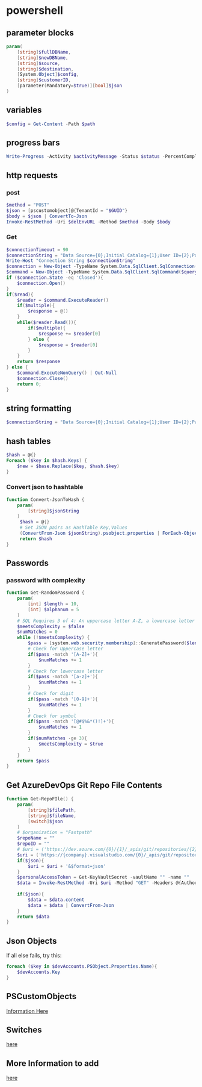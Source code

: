# powershell

## parameter blocks

```powershell
param(
    [string]$fullDBName,
    [string]$newDBName,
    [string]$source,
    [string]$destination,
    [System.Object]$config,
    [string]$customerID,
    [parameter(Mandatory=$true)][bool]$json
)
```

## variables

```powershell
$config = Get-Content -Path $path
```

## progress bars

```powershell
Write-Progress -Activity $activityMessage -Status $status -PercentComplete 0
```

## http requests

### post

```powershell
$method = "POST"
$json = [pscustomobject]@{TenantId = "$GUID"}
$body = $json | ConvertTo-Json
Invoke-RestMethod -Uri $delEnvURL -Method $method -Body $body
```

### Get

```powershell
$connectionTimeout = 90
$connectionString = "Data Source={0};Initial Catalog={1};User ID={2};Password={3};Connection Timeout={4};" -f $serverName, $databaseName, $serverAdmin, $serverPassword, $connectionTimeout
Write-Host "Connection String $connectionString"
$connection = New-Object -TypeName System.Data.SqlClient.SqlConnection($connectionString)
$command = New-Object -TypeName System.Data.SqlClient.SqlCommand($query, $connection)
if ($connection.State -eq 'Closed'){
    $connection.Open()
}
if($read){
    $reader = $command.ExecuteReader()
    if($multiple){
        $response = @()
    }
    while($reader.Read()){
        if($multiple){
            $response += $reader[0]
        } else {
            $response = $reader[0]
        }
    }
    return $response
} else {
    $command.ExecuteNonQuery() | Out-Null
    $connection.Close()
    return 0;
}
```

## string formatting

```powershell
$connectionString = "Data Source={0};Initial Catalog={1};User ID={2};Password={3};Connection Timeout={4};" -f $serverName, $databaseName, $serverAdmin, $serverPassword, $connectionTimeout
```

## hash tables

```powershell
$hash = @{}
Foreach ($key in $hash.Keys) {
    $new = $base.Replace($key, $hash.$key)
}

```

### Convert json to hashtable

```powershell
function Convert-JsonToHash {
    param(
        [string]$jsonString
    )
     $hash = @{}
     # Set JSON pairs as HashTable Key,Values
     (ConvertFrom-Json $jsonString).psobject.properties | ForEach-Object { $hash[$_.Name] = $_.Value }
     return $hash
}
```

## Passwords

### password with complexity

```powershell
function Get-RandomPassword {
    param(
        [int] $length = 10,
        [int] $alphanum = 5
    )
    # SQL Requires 3 of 4: An uppercase letter A-Z, a lowercase letter a-z, a digit 0-9, and a symbol (!,$,#,%, etc.)
    $meetsComplexity = $false
    $numMatches = 0
    while (!$meetsComplexity) {
        $pass = [system.web.security.membership]::GeneratePassword($length,$alphanum)
        # Check for Uppercase letter
        if($pass -match '[A-Z]+'){
            $numMatches += 1
        }
        # Check for lowercase letter
        if($pass -match '[a-z]+'){
            $numMatches += 1
        }
        # Check for digit
        if($pass -match '[0-9]+'){
            $numMatches += 1
        }
        # Check for symbol
        if($pass -match '[@#$%&*()!]+'){
            $numMatches += 1
        }
        if($numMatches -ge 3){
            $meetsComplexity = $true
        }
    }
    return $pass
}
```

## Get AzureDevOps Git Repo File Contents

```powershell
function Get-RepoFIle() {
    param(
        [string]$filePath,
        [string]$fileName,
        [switch]$json
    )
    # $organization = "Fastpath"
    $repoName = ""
    $repoID = ""
    # $uri = ('https://dev.azure.com/{0}/{1}/_apis/git/repositories/{2}/{3}{4}&api-version=4.1&download=false&includeContent=true&$format=json' -f $organization, $repoName, $repoID, $filePath, $fileName)
    $uri = ('https://{company}.visualstudio.com/{0}/_apis/git/repositories/{1}/{2}{3}&api-version=4.1&download=false&includeContent=true' -f $repoName, $repoID, $filePath, $fileName)
    if($json){
        $uri = $uri + '&$format=json'
    }
    $personalAccessToken = Get-KeyVaultSecret -vaultName "" -name ""
    $data = Invoke-RestMethod -Uri $uri -Method "GET" -Headers @{Authorization = 'Basic ' + [Convert]::ToBase64String([Text.Encoding]::ASCII.GetBytes(":$($personalAccessToken)")) }
    
    if($json){
        $data = $data.content
        $data = $data | ConvertFrom-Json
    }
    return $data
}
```

## Json Objects
If all else fails, try this:

```powershell
foreach ($key in $devAccounts.PSObject.Properties.Name){
    $devAccounts.Key
}
```

## PSCustomObjects

[Information Here](https://kevinmarquette.github.io/2016-10-28-powershell-everything-you-wanted-to-know-about-pscustomobject/)

## Switches
[here](https://powershellexplained.com/2018-01-12-Powershell-switch-statement/?utm_source=blog&utm_medium=blog&utm_content=titlelink)

## More Information to add
[here](https://ss64.com/ps/syntax-args.html)
